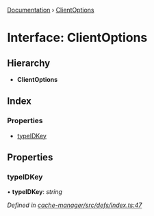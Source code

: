 [Documentation](../README.md) › [ClientOptions](clientoptions.md)

# Interface: ClientOptions

## Hierarchy

* **ClientOptions**

## Index

### Properties

* [typeIDKey](clientoptions.md#typeidkey)

## Properties

###  typeIDKey

• **typeIDKey**: *string*

*Defined in [cache-manager/src/defs/index.ts:47](https://github.com/badbatch/graphql-box/blob/e36f8d4/packages/cache-manager/src/defs/index.ts#L47)*
